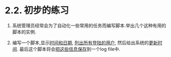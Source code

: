 # 2.2\. 初步的练习

1.  系统管理员经常会为了自动化一些常用的任务而编写脚本.举出几个这种有用的脚本的实例.

2.  编写一个脚本,显示[时间和日期](timedate.md#DATEREF), [列出所有登陆的用户](system.md#WHOREF), 然后给出系统的[更新时间](system.md#UPTIMEREF). 最后这个脚本将会[把这些信息保存](io-redirection.md#IOREDIRREF)到一个log file中.